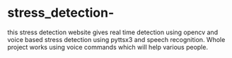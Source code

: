 # stress_detection-
this stress detection website gives real time detection using opencv and voice based stress detection using pyttsx3 and speech recognition. Whole project works using voice commands which will help various people.
